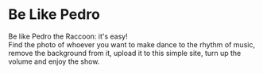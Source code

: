 <h1>Be Like Pedro</h1>

<p>
Be like Pedro the Raccoon: it's easy!
  <br>
Find the photo of whoever you want to make dance to the rhythm of music, remove the background from it, upload it to this simple site, turn up the volume and enjoy the show.
</p>
